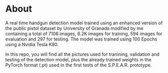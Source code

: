# About

A real time handgun detection model trained using an enhanced version of the public pistol dataset by University of Granada modified by me containing a total of 7108 images, 6.2K images for training, 594 images for evaluation and 297 for testing. The model was trained using 100 Epochs using a Nvidia Tesla K80.

In this repo, you will find all the pictures used for tranining, validation and testing of the detection model, plus the already trained weights in the PyTorch format (.pt) used in the first tests of the S.P.E.A.R. prototype.
